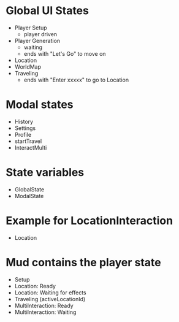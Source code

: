 # Global UI States
- Player Setup
  - player driven
- Player Generation
  - waiting
  - ends with "Let's Go" to move on
- Location
- WorldMap
- Traveling
  - ends with "Enter xxxxx" to go to Location

# Modal states
- History
- Settings
- Profile
- startTravel
- InteractMulti

# State variables
- GlobalState
- ModalState

# Example for LocationInteraction
- Location


# Mud contains the player state
- Setup
- Location: Ready
- Location: Waiting for effects
- Traveling (activeLocationId)
- MultiInteraction: Ready
- MultiInteraction: Waiting
